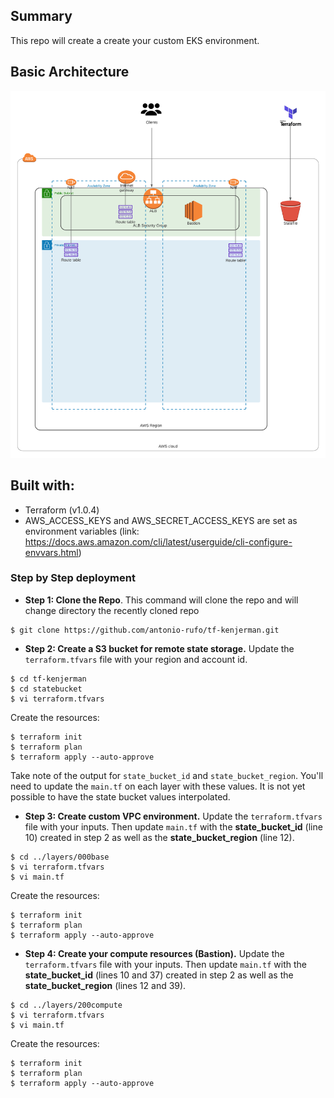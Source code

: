 ## Summary

This repo will create a create your custom EKS environment.

## Basic Architecture

![Design](.github/img/tf-kenjerman-milestone-1.png)

## Built with:

* Terraform (v1.0.4)
* AWS_ACCESS_KEYS and AWS_SECRET_ACCESS_KEYS are set as environment variables (link: https://docs.aws.amazon.com/cli/latest/userguide/cli-configure-envvars.html)

### Step by Step deployment
* **Step 1: Clone the Repo**. This command will clone the repo and will change directory the recently cloned repo
```shell script
$ git clone https://github.com/antonio-rufo/tf-kenjerman.git
```

* **Step 2: Create a S3 bucket for remote state storage.** Update the `terraform.tfvars` file with your region and account id.
```shell script
$ cd tf-kenjerman
$ cd statebucket
$ vi terraform.tfvars
```
Create the resources:
```shell script
$ terraform init
$ terraform plan
$ terraform apply --auto-approve
```
Take note of the output for `state_bucket_id` and `state_bucket_region`. You'll need to update the `main.tf` on each layer with these values. It is not yet possible to have the state bucket values interpolated.

* **Step 3: Create custom VPC environment.** Update the `terraform.tfvars` file with your inputs. Then update `main.tf` with the **state_bucket_id** (line 10) created in step 2 as well as the **state_bucket_region** (line 12).
```shell script
$ cd ../layers/000base
$ vi terraform.tfvars
$ vi main.tf
```
Create the resources:
```shell script
$ terraform init
$ terraform plan
$ terraform apply --auto-approve
```

* **Step 4: Create your compute resources (Bastion).** Update the `terraform.tfvars` file with your inputs. Then update `main.tf` with the **state_bucket_id** (lines 10 and 37) created in step 2 as well as the **state_bucket_region** (lines 12 and 39).
```shell script
$ cd ../layers/200compute
$ vi terraform.tfvars
$ vi main.tf
```
Create the resources:
```shell script
$ terraform init
$ terraform plan
$ terraform apply --auto-approve
```
